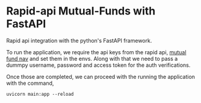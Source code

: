 # Rapid-api Mutual-Funds with FastAPI

Rapid api integration with the python's FastAPI framework. 

To run the application, we require the api keys from the rapid api, [mutual fund nav](https://rapidapi.com/suneetk92/api/latest-mutual-fund-nav) and set them in the envs. Along with that we need to pass a dummpy username, password and access token for the auth verifications. 


Once those are completed, we can proceed with the running the application with the command, 
```
uvicorn main:app --reload
```

